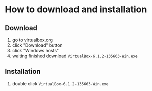 # How to download and installation

## Download

1. go to virtualbox.org
2. click "Download" button
3. click "Windows hosts"
4. waiting finished download `VirtualBox-6.1.2-135663-Win.exe`

## Installation

1. double click `VirtualBox-6.1.2-135663-Win.exe`
